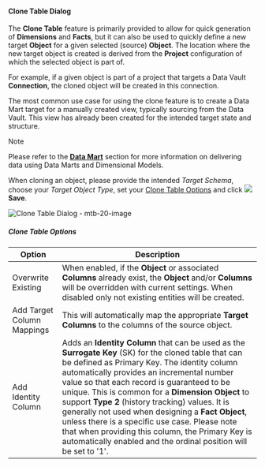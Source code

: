 #### Clone Table Dialog

The **Clone Table** feature is primarily provided to allow for quick generation of **Dimensions** and **Facts**, but it can also be used to quickly define a new target **Object** for a given selected (source) **Object**. The location where the new target object is created is derived from the **Project** configuration of which the selected object is part of.

For example, if a given object is part of a project that targets a Data Vault **Connection**, the cloned object will be created in this connection.

The most common use case for using the clone feature is to create a Data Mart target for a manually created view, typically sourcing from the Data Vault. This view has already been created for the intended target state and structure.

> [!NOTE]
> Please refer to the [**Data Mart**](xref:bimlflex-data-delivery-index) section for more information on delivering data using Data Marts and Dimensional Models.

When cloning an object, please provide the intended *Target Schema*, choose your *Target Object Type*, set your [Clone Table Options](#clone-table-options) and click <img class="icon-inline" src="images/svg-icons/save.svg" /> **Save**.

![Clone Table Dialog - mtb-20-image](images/bimlflex-app-dialog-clone-table.png "Clone Table Dialog")

##### Clone Table Options

| Option                     | Description                                                                                                                                                                                                                                                           |
| -------------------------- | --------------------------------------------------------------------------------------------------------------------------------------------------------------------------------------------------------------------------------------------------------------------- |
| Overwrite Existing         | When enabled, if the **Object** or associated **Columns** already exist, the **Object** and/or **Columns** will be overridden with current settings. When disabled only not existing entities will be created.                                                        |
| Add Target Column Mappings | This will automatically map the appropriate **Target Columns** to the columns of the source object.|
| Add Identity Column        | Adds an **Identity Column** that can be used as the **Surrogate Key** (SK) for the cloned table that can be defined as Primary Key. The identity column automatically provides an incremental number value so that each record is guaranteed to be unique. This is common for a **Dimension Object** to support **Type 2** (history tracking) values. It is generally not used when designing a **Fact Object**, unless there is a specific use case. Please note that when providing this column, the Primary Key is automatically enabled and the ordinal position will be set to '1'.|
